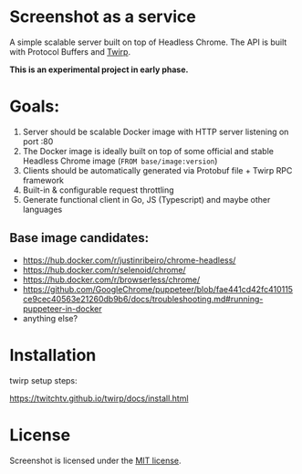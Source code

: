 # Screenshot as a service
A simple scalable server built on top of Headless Chrome. The API is built with Protocol Buffers and [Twirp](https://github.com/twitchtv/twirp).

**This is an experimental project in early phase.**

# Goals:
1. Server should be scalable Docker image with HTTP server listening on port :80
2. The Docker image is ideally built on top of some official and stable Headless Chrome image (`FROM base/image:version`)
3. Clients should be automatically generated via Protobuf file + Twirp RPC framework
4. Built-in & configurable request throttling
5. Generate functional client in Go, JS (Typescript) and maybe other languages

## Base image candidates:
- https://hub.docker.com/r/justinribeiro/chrome-headless/
- https://hub.docker.com/r/selenoid/chrome/
- https://hub.docker.com/r/browserless/chrome/
- https://github.com/GoogleChrome/puppeteer/blob/fae441cd42fc410115ce9cec40563e21260db9b6/docs/troubleshooting.md#running-puppeteer-in-docker
- anything else?

# Installation

twirp setup steps:

https://twitchtv.github.io/twirp/docs/install.html

# License

Screenshot is licensed under the [MIT license](./LICENSE).
